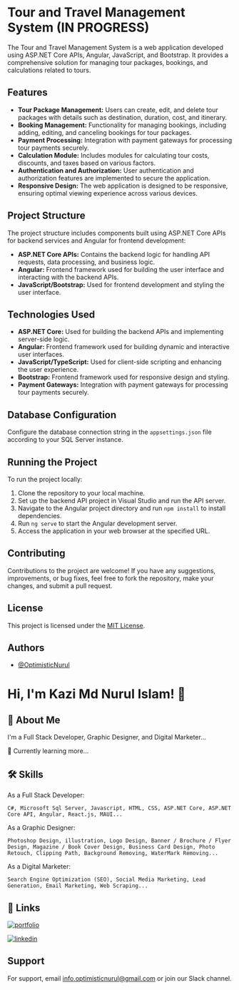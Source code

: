 # Tour and Travel Management System (IN PROGRESS)

The Tour and Travel Management System is a web application developed using ASP.NET Core APIs, Angular, JavaScript, and Bootstrap. It provides a comprehensive solution for managing tour packages, bookings, and calculations related to tours.

## Features

- **Tour Package Management:** Users can create, edit, and delete tour packages with details such as destination, duration, cost, and itinerary.
- **Booking Management:** Functionality for managing bookings, including adding, editing, and canceling bookings for tour packages.
- **Payment Processing:** Integration with payment gateways for processing tour payments securely.
- **Calculation Module:** Includes modules for calculating tour costs, discounts, and taxes based on various factors.
- **Authentication and Authorization:** User authentication and authorization features are implemented to secure the application.
- **Responsive Design:** The web application is designed to be responsive, ensuring optimal viewing experience across various devices.

## Project Structure

The project structure includes components built using ASP.NET Core APIs for backend services and Angular for frontend development:

- **ASP.NET Core APIs:** Contains the backend logic for handling API requests, data processing, and business logic.
- **Angular:** Frontend framework used for building the user interface and interacting with the backend APIs.
- **JavaScript/Bootstrap:** Used for frontend development and styling the user interface.

## Technologies Used

- **ASP.NET Core:** Used for building the backend APIs and implementing server-side logic.
- **Angular:** Frontend framework used for building dynamic and interactive user interfaces.
- **JavaScript/TypeScript:** Used for client-side scripting and enhancing the user experience.
- **Bootstrap:** Frontend framework used for responsive design and styling.
- **Payment Gateways:** Integration with payment gateways for processing tour payments securely.

## Database Configuration

Configure the database connection string in the `appsettings.json` file according to your SQL Server instance.

## Running the Project

To run the project locally:

1. Clone the repository to your local machine.
2. Set up the backend API project in Visual Studio and run the API server.
3. Navigate to the Angular project directory and run `npm install` to install dependencies.
4. Run `ng serve` to start the Angular development server.
5. Access the application in your web browser at the specified URL.

## Contributing

Contributions to the project are welcome! If you have any suggestions, improvements, or bug fixes, feel free to fork the repository, make your changes, and submit a pull request.

## License

This project is licensed under the [MIT License](LICENSE).


## Authors

- [@OptimisticNurul](https://github.com/OptimisticNurul)


# Hi, I'm Kazi Md Nurul Islam! 👋


## 🚀 About Me

I'm a Full Stack Developer, Graphic Designer, and Digital Marketer...

🧠 Currently learning more...


## 🛠 Skills

As a Full Stack Developer:

    C#, Microsoft Sql Server, Javascript, HTML, CSS, ASP.NET Core, ASP.NET Core API, Angular, React.js, MAUI...

As a Graphic Designer:

    Photoshop Design, illustration, Logo Design, Banner / Brochure / Flyer Design, Magazine / Book Cover Design, Business Card Design, Photo Retouch, Clipping Path, Background Removing, WaterMark Removing...

As a Digital Marketer:

    Search Engine Optimization (SEO), Social Media Marketing, Lead Generation, Email Marketing, Web Scraping...

    
## 🔗 Links

[![portfolio](https://img.shields.io/badge/my_portfolio-000?style=for-the-badge&logo=ko-fi&logoColor=white)](https://github.com/OptimisticNurul/)

[![linkedin](https://img.shields.io/badge/linkedin-0A66C2?style=for-the-badge&logo=linkedin&logoColor=white)](https://www.linkedin.com/in/optimisticnurul/)


## Support

For support, email info.optimisticnurul@gmail.com or join our Slack channel.